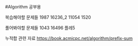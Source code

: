 #Algorithm
공부용

복습해야할 문제들
1987
16236_2
11054
1520

풀어봐야할 문제들
1043
16496 플레5


누적합 관련 자료
https://book.acmicpc.net/algorithm/prefix-sum